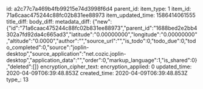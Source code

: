 id: a2c77c7a469b4fb99215e74d3998f6d4
parent_id: 
item_type: 1
item_id: 71a6caac475244c88fc02b831ee88973
item_updated_time: 1586414061555
title_diff: 
body_diff: 
metadata_diff: {"new":{"id":"71a6caac475244c88fc02b831ee88973","parent_id":"1688bed2e2bb4302a7fd92da4c665ad3","latitude":"0.00000000","longitude":"0.00000000","altitude":"0.0000","author":"","source_url":"","is_todo":0,"todo_due":0,"todo_completed":0,"source":"joplin-desktop","source_application":"net.cozic.joplin-desktop","application_data":"","order":0,"markup_language":1,"is_shared":0},"deleted":[]}
encryption_cipher_text: 
encryption_applied: 0
updated_time: 2020-04-09T06:39:48.853Z
created_time: 2020-04-09T06:39:48.853Z
type_: 13